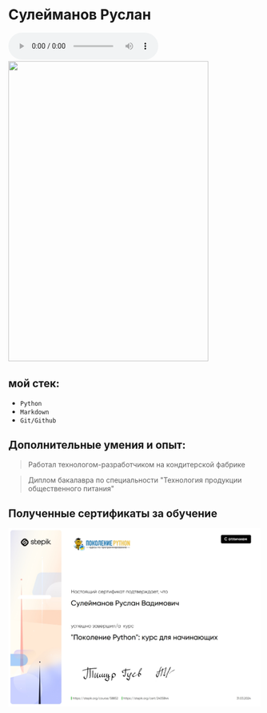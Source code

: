 # Сулейманов Руслан
<audio controls>
    <source src="https://raw.githubusercontent.com/asasxa/Ruslan_Suleimanov/main/9218123.mp3" type="audio/mpeg">
    Включите что бы было веселее
</audio>

<img src="https://raw.githubusercontent.com/asasxa/Ruslan_Suleimanov/main/DSC00090.jpg" width="400" height="600">

## мой стек:

* `Python`
* `Markdown`
* `Git/Github`

## Дополнительные умения и опыт:

> Работал технологом-разработчиком на кондитерской фабрике 

> Диплом бакалавра по специальности "Технология продукции общественного питания"

## Полученные сертификаты за обучение

![Python](https://raw.githubusercontent.com/asasxa/Ruslan_Suleimanov/main/Python.jpeg "Сертификат курса поколение пайтон")
